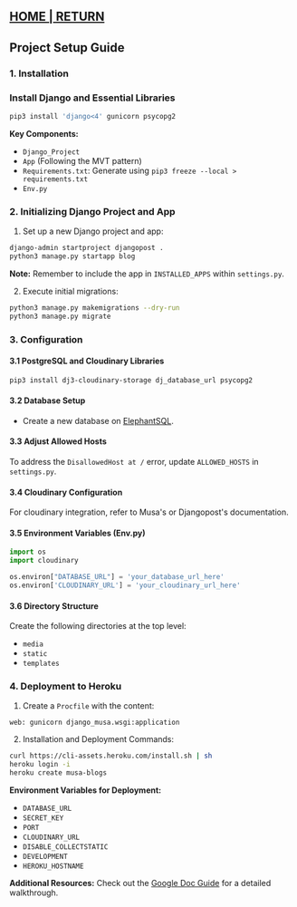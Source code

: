 ## [HOME | RETURN](https://github.com/plexoio/musa/blob/main/documentation/developer/erd.md)

## Project Setup Guide

### 1. Installation

### Install Django and Essential Libraries
```bash
pip3 install 'django<4' gunicorn psycopg2
```

**Key Components:**
- `Django_Project`
- `App` (Following the MVT pattern)
- `Requirements.txt`: Generate using `pip3 freeze --local > requirements.txt`
- `Env.py`

### 2. Initializing Django Project and App

1. Set up a new Django project and app:
```bash
django-admin startproject djangopost .
python3 manage.py startapp blog
```
**Note:** Remember to include the app in `INSTALLED_APPS` within `settings.py`.

2. Execute initial migrations:
```bash
python3 manage.py makemigrations --dry-run
python3 manage.py migrate
```

### 3. Configuration

#### 3.1 PostgreSQL and Cloudinary Libraries
```bash
pip3 install dj3-cloudinary-storage dj_database_url psycopg2
```

#### 3.2 Database Setup
- Create a new database on [ElephantSQL](https://customer.elephantsql.com/login).

#### 3.3 Adjust Allowed Hosts
To address the `DisallowedHost at /` error, update `ALLOWED_HOSTS` in `settings.py`.

#### 3.4 Cloudinary Configuration
For cloudinary integration, refer to Musa's or Djangopost's documentation.

#### 3.5 Environment Variables (Env.py)
```python
import os
import cloudinary

os.environ["DATABASE_URL"] = 'your_database_url_here'
os.environ['CLOUDINARY_URL'] = 'your_cloudinary_url_here'
```

#### 3.6 Directory Structure
Create the following directories at the top level:
- `media`
- `static`
- `templates`

### 4. Deployment to Heroku

1. Create a `Procfile` with the content: 
```
web: gunicorn django_musa.wsgi:application
```

2. Installation and Deployment Commands:
```bash
curl https://cli-assets.heroku.com/install.sh | sh
heroku login -i
heroku create musa-blogs
```

**Environment Variables for Deployment:**
- `DATABASE_URL`
- `SECRET_KEY`
- `PORT`
- `CLOUDINARY_URL`
- `DISABLE_COLLECTSTATIC`
- `DEVELOPMENT`
- `HEROKU_HOSTNAME`

**Additional Resources:** Check out the [Google Doc Guide](https://docs.google.com/document/d/1P5CWvS5cYalkQOLeQiijpSViDPogtKM7ZGyqK-yehhQ/edit) for a detailed walkthrough.